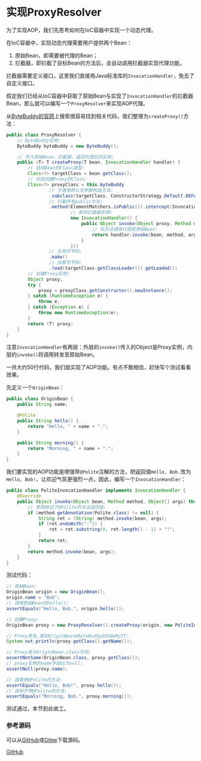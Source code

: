 # 实现ProxyResolver

为了实现AOP，我们先思考如何在IoC容器中实现一个动态代理。

在IoC容器中，实现动态代理需要用户提供两个Bean：

1. 原始Bean，即需要被代理的Bean；
2. 拦截器，即拦截了目标Bean的方法后，会自动调用拦截器实现代理功能。

拦截器需要定义接口，这里我们直接用Java标准库的`InvocationHandler`，免去了自定义接口。

假定我们已经从IoC容器中获取了原始Bean与实现了`InvocationHandler`的拦截器Bean，那么就可以编写一个`ProxyResolver`来实现AOP代理。

从[ByteBuddy的官网](https://bytebuddy.net/)上搜索很容易找到相关代码，我们整理为`createProxy()`方法：

```java
public class ProxyResolver {
    // ByteBuddy实例:
    ByteBuddy byteBuddy = new ByteBuddy();

    // 传入原始Bean、拦截器，返回代理后的实例:
    public <T> T createProxy(T bean, InvocationHandler handler) {
        // 目标Bean的Class类型:
        Class<?> targetClass = bean.getClass();
        // 动态创建Proxy的Class:
        Class<?> proxyClass = this.byteBuddy
                // 子类用默认无参数构造方法:
                .subclass(targetClass, ConstructorStrategy.Default.DEFAULT_CONSTRUCTOR)
                // 拦截所有public方法:
                .method(ElementMatchers.isPublic()).intercept(InvocationHandlerAdapter.of(
                        // 新的拦截器实例:
                        new InvocationHandler() {
                            public Object invoke(Object proxy, Method method, Object[] args) throws Throwable {
                                // 将方法调用代理至原始Bean:
                                return handler.invoke(bean, method, args);
                            }
                        }))
                // 生成字节码:
                .make()
                // 加载字节码:
                .load(targetClass.getClassLoader()).getLoaded();
        // 创建Proxy实例:
        Object proxy;
        try {
            proxy = proxyClass.getConstructor().newInstance();
        } catch (RuntimeException e) {
            throw e;
        } catch (Exception e) {
            throw new RuntimeException(e);
        }
        return (T) proxy;
    }
}
```

注意`InvocationHandler`有两层：外层的`invoke()`传入的Object是Proxy实例，内层的`invoke()`将调用转发至原始Bean。

一共大约50行代码，我们就实现了AOP功能。有点不敢相信，赶快写个测试看看效果。

先定义一个`OriginBean`：

```java
public class OriginBean {
    public String name;

    @Polite
    public String hello() {
        return "Hello, " + name + ".";
    }

    public String morning() {
        return "Morning, " + name + ".";
    }
}
```

我们要实现的AOP功能是增强带`@Polite`注解的方法，把返回值`Hello, Bob.`改为`Hello, Bob!`，让欢迎气氛更强烈一点，因此，编写一个`InvocationHandler`：

```java
public class PoliteInvocationHandler implements InvocationHandler {
    @Override
    public Object invoke(Object bean, Method method, Object[] args) throws Throwable {
        // 修改标记了@Polite的方法返回值:
        if (method.getAnnotation(Polite.class) != null) {
            String ret = (String) method.invoke(bean, args);
            if (ret.endsWith(".")) {
                ret = ret.substring(0, ret.length() - 1) + "!";
            }
            return ret;
        }
        return method.invoke(bean, args);
    }
}
```

测试代码：

```java
// 原始Bean:
OriginBean origin = new OriginBean();
origin.name = "Bob";
// 调用原始Bean的hello():
assertEquals("Hello, Bob.", origin.hello());

// 创建Proxy:
OriginBean proxy = new ProxyResolver().createProxy(origin, new PoliteInvocationHandler());

// Proxy类名,类似OriginBean$ByteBuddy$9hQwRy3T:
System.out.println(proxy.getClass().getName());

// Proxy类与OriginBean.class不同:
assertNotSame(OriginBean.class, proxy.getClass());
// proxy实例的name字段应为null:
assertNull(proxy.name);

// 调用带@Polite的方法:
assertEquals("Hello, Bob!", proxy.hello());
// 调用不带@Polite的方法:
assertEquals("Morning, Bob.", proxy.morning());
```

测试通过，本节到此收工。

### 参考源码

可以从[GitHub](https://github.com/michaelliao/summer-framework/tree/master/step-by-step/proxy-resolver)或[Gitee](https://gitee.com/liaoxuefeng/summer-framework/tree/master/step-by-step/proxy-resolver)下载源码。

<a class="git-explorer" href="https://github.com/michaelliao/summer-framework/tree/master/step-by-step/proxy-resolver">GitHub</a>
